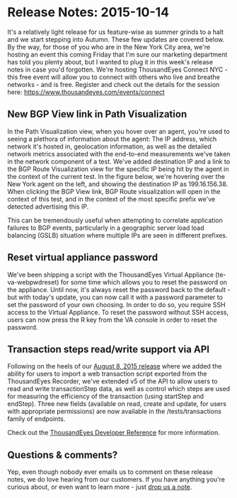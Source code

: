 # Release Notes: 2015-10-14

It's a relatively light release for us feature-wise as summer grinds to a halt and we start stepping into Autumn.  These few updates are covered below.  By the way, for those of you who are in the New York City area, we're hosting an event this coming Friday that I'm sure our marketing department has told you plenty about, but I wanted to plug it in this week's release notes in case you'd forgotten. We're hosting ThousandEyes Connect NYC - this free event will allow you to connect with others who live and breathe networks - and is free.  Register and check out the details for the session here: https://www.thousandeyes.com/events/connect

## New BGP View link in Path Visualization

In the Path Visualization view, when you hover over an agent, you're used to seeing a plethora of information about the agent: The IP address, which network it's hosted in, geolocation information, as well as the detailed network metrics associated with the end-to-end measurements we've taken in the network component of a test.  We've added destination IP and a link to the BGP Route Visualization view for the specific IP being hit by the agent in the context of the current test.  In the figure below, we're hovering over the New York agent on the left, and showing the destination IP as 199.16.156.38.  When clicking the BGP View link, BGP Route visualization will open in the context of this test, and in the context of the most specific prefix we've detected advertising this IP.

This can be tremendously useful when attempting to correlate application failures to BGP events, particularly in a geographic server load load balancing \(GSLB\) situation where multiple IPs are seen in different prefixes.

## Reset virtual appliance password

We've been shipping a script with the ThousandEyes Virtual Appliance \(te-va-webpwdreset\) for some time which allows you to reset the password on the appliance.  Until now, it's always reset the password back to the default - but with today's update, you can now call it with a password parameter to set the password of your own choosing.  In order to do so, you require SSH access to the Virtual Appliance.  To reset the password without SSH access, users can now press the R key from the VA console in order to reset the password.

## Transaction steps read/write support via API

Following on the heels of our [August 8, 2015 release](https://success.thousandeyes.com/ViewArticle?articleIdParam=kA0E0000000CmlSKAS) where we added the ability for users to import a web transaction script exported from the ThousandEyes Recorder, we've extended v5 of the API to allow users to read and write transactionStep data, as well as control which steps are used for measuring the efficiency of the transaction \(using startStep and endStep\).  Three new fields \(available on read, create and update, for users with appropriate permissions\) are now available in the /tests/transactions family of endpoints.

Check out the [ThousandEyes Developer Reference](http://developer.thousandeyes.com/) for more information.

## Questions & comments?

Yep, even though nobody ever emails us to comment on these release notes, we do love hearing from our customers.  If you have anything you're curious about, or even want to learn more - just [drop us a note](mailto:support@thousandeyes.com?subject=2015-10-14+Release+Update).

